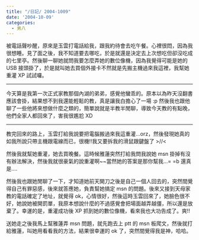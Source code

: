 ```yaml
---
title: "/日記/ 2004-1009"
date: '2004-10-09'
categories:
  - 男八
---
```


被電話聲吵醒，原來是玉雲打電話給我，跟我約待會去吃午餐。心裡很悶，因為我很想睡。見了面之後，我不知道要去哪吃，於是就還是決定去上次想吃但卻沒吃成的七里亭。然後聊一聊她就問我要怎麼弄她的數位像機，因為我覺得可能是她的 USB 接頭掛了，於是就叫她去買個外接卡不然就是先搬主機過來我這裡，我幫她重灌 XP 試試囉。

----

今天算是我第一次正式家教那個內湖的弟弟，感覺他蠻乖的。原本以為昨天沒翻書應該會掛，結果想不到我還能輕鬆的教，真是讓我白擔心了一場 :p 然後我也跟他聊了一些他將來想做什麼之類的，簡單說就是半教半閒聊，導致今天教的有點晚，他們全家人都回來了，害我很尷尬 XD

----

教完回來的路上，玉雲打給我說要把電腦搬過來我這重灌...orz，然後發現她真的如我所說只帶主機跟電線而已，很機!!我又要拆我的滑鼠跟鍵盤了 >//< 

然後我就幫她重灌，她去買晚餐。這時候雅蓮突然打給我問我說她 msn 掛掉有沒有辦法解決，然後我就很豪氣的說重灌啊~~當然她的答案是那你幫我...= =b 還真是....

然後我也跟她閒聊了一下，才知道她前天開刀之後是自己一個人回去的，突然間覺得自己有罪惡感，後來就答應她，負責幫她搞定 msn 的問題。後來又接到天母家教的電話確定了地址，就覺得 ok，心情很好，然後這時玉雲回來了，她臉色很不好，她說她被開罰單，我原本想說什麼的不過感覺會把場面越弄越僵，所以還是放棄了。幸運的是，重灌成功後 XP 抓到她的數位像機，看來我也大功告成了。爽!!

送她走之後我馬上幫雅蓮弄 msn 問題，就先跑去上 ptt 的 msn 板爬文，然後就打給雅蓮，叫她用看看我的方法，結果很幸運的 ok 了，突然間覺得我是神，哈哈。